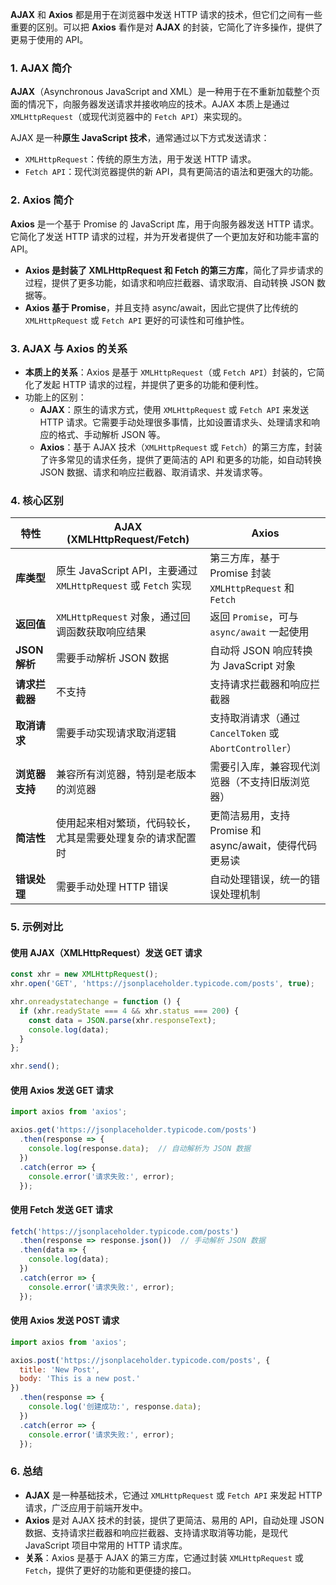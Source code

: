 **AJAX** 和 **Axios** 都是用于在浏览器中发送 HTTP 请求的技术，但它们之间有一些重要的区别。可以把 **Axios** 看作是对 **AJAX** 的封装，它简化了许多操作，提供了更易于使用的 API。

### **1. AJAX 简介**

**AJAX**（Asynchronous JavaScript and XML）是一种用于在不重新加载整个页面的情况下，向服务器发送请求并接收响应的技术。AJAX 本质上是通过 `XMLHttpRequest`（或现代浏览器中的 `Fetch API`）来实现的。

AJAX 是一种**原生 JavaScript 技术**，通常通过以下方式发送请求：

- `XMLHttpRequest`：传统的原生方法，用于发送 HTTP 请求。
- `Fetch API`：现代浏览器提供的新 API，具有更简洁的语法和更强大的功能。

### **2. Axios 简介**

**Axios** 是一个基于 Promise 的 JavaScript 库，用于向服务器发送 HTTP 请求。它简化了发送 HTTP 请求的过程，并为开发者提供了一个更加友好和功能丰富的 API。

- **Axios 是封装了 XMLHttpRequest 和 Fetch 的第三方库**，简化了异步请求的过程，提供了更多功能，如请求和响应拦截器、请求取消、自动转换 JSON 数据等。
- **Axios 基于 Promise**，并且支持 async/await，因此它提供了比传统的 `XMLHttpRequest` 或 `Fetch API` 更好的可读性和可维护性。

### **3. AJAX 与 Axios 的关系**

- **本质上的关系**：Axios 是基于 `XMLHttpRequest`（或 `Fetch API`）封装的，它简化了发起 HTTP 请求的过程，并提供了更多的功能和便利性。
- 功能上的区别：
    - **AJAX**：原生的请求方式，使用 `XMLHttpRequest` 或 `Fetch API` 来发送 HTTP 请求。它需要手动处理很多事情，比如设置请求头、处理请求和响应的格式、手动解析 JSON 等。
    - **Axios**：基于 AJAX 技术（`XMLHttpRequest` 或 `Fetch`）的第三方库，封装了许多常见的请求任务，提供了更简洁的 API 和更多的功能，如自动转换 JSON 数据、请求和响应拦截器、取消请求、并发请求等。

### **4. 核心区别**

| 特性           | **AJAX (XMLHttpRequest/Fetch)**                              | **Axios**                                               |
| -------------- | ------------------------------------------------------------ | ------------------------------------------------------- |
| **库类型**     | 原生 JavaScript API，主要通过 `XMLHttpRequest` 或 `Fetch` 实现 | 第三方库，基于 Promise 封装 `XMLHttpRequest` 和 `Fetch` |
| **返回值**     | `XMLHttpRequest` 对象，通过回调函数获取响应结果              | 返回 `Promise`，可与 `async/await` 一起使用             |
| **JSON 解析**  | 需要手动解析 JSON 数据                                       | 自动将 JSON 响应转换为 JavaScript 对象                  |
| **请求拦截器** | 不支持                                                       | 支持请求拦截器和响应拦截器                              |
| **取消请求**   | 需要手动实现请求取消逻辑                                     | 支持取消请求（通过 `CancelToken` 或 `AbortController`） |
| **浏览器支持** | 兼容所有浏览器，特别是老版本的浏览器                         | 需要引入库，兼容现代浏览器（不支持旧版浏览器）          |
| **简洁性**     | 使用起来相对繁琐，代码较长，尤其是需要处理复杂的请求配置时   | 更简洁易用，支持 Promise 和 async/await，使得代码更易读 |
| **错误处理**   | 需要手动处理 HTTP 错误                                       | 自动处理错误，统一的错误处理机制                        |

### **5. 示例对比**

#### **使用 AJAX（XMLHttpRequest）发送 GET 请求**

```javascript
const xhr = new XMLHttpRequest();
xhr.open('GET', 'https://jsonplaceholder.typicode.com/posts', true);

xhr.onreadystatechange = function () {
  if (xhr.readyState === 4 && xhr.status === 200) {
    const data = JSON.parse(xhr.responseText);
    console.log(data);
  }
};

xhr.send();
```

#### **使用 Axios 发送 GET 请求**

```javascript
import axios from 'axios';

axios.get('https://jsonplaceholder.typicode.com/posts')
  .then(response => {
    console.log(response.data);  // 自动解析为 JSON 数据
  })
  .catch(error => {
    console.error('请求失败:', error);
  });
```

#### **使用 Fetch 发送 GET 请求**

```javascript
fetch('https://jsonplaceholder.typicode.com/posts')
  .then(response => response.json())  // 手动解析 JSON 数据
  .then(data => {
    console.log(data);
  })
  .catch(error => {
    console.error('请求失败:', error);
  });
```

#### **使用 Axios 发送 POST 请求**

```javascript
import axios from 'axios';

axios.post('https://jsonplaceholder.typicode.com/posts', {
  title: 'New Post',
  body: 'This is a new post.'
})
  .then(response => {
    console.log('创建成功:', response.data);
  })
  .catch(error => {
    console.error('请求失败:', error);
  });
```

### **6. 总结**

- **AJAX** 是一种基础技术，它通过 `XMLHttpRequest` 或 `Fetch API` 来发起 HTTP 请求，广泛应用于前端开发中。
- **Axios** 是对 AJAX 技术的封装，提供了更简洁、易用的 API，自动处理 JSON 数据、支持请求拦截器和响应拦截器、支持请求取消等功能，是现代 JavaScript 项目中常用的 HTTP 请求库。
- **关系**：Axios 是基于 AJAX 的第三方库，它通过封装 `XMLHttpRequest` 或 `Fetch`，提供了更好的功能和更便捷的接口。